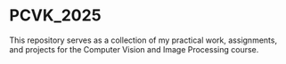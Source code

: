 # PCVK_2025
This repository serves as a collection of my practical work, assignments, and projects for the Computer Vision and Image Processing course.
